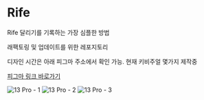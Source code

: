# Rife
Rife 달리기를 기록하는 가장 심플한 방법

래팩토링 및 업데이트를 위한 레포지토리

디자인 시간은 아래 피그마 주소에서 확인 가능.
현재 키비주얼 몇가지 제작중

[피그마 링크 바로가기](https://www.figma.com/file/KCnBgog7KWwLDON9irehCR/Rife-App-Design?node-id=606%3A198)

![13 Pro - 1](https://user-images.githubusercontent.com/61861862/173838734-9bda9557-db31-4453-98e9-f5271aecc102.png)
![13 Pro - 2](https://user-images.githubusercontent.com/61861862/173838749-1afc5b5c-0eb9-4e3d-a14c-6f2584114d57.png)
![13 Pro - 3](https://user-images.githubusercontent.com/61861862/173838757-361091f2-5a8c-43f8-9e4b-150aca87d4d4.png)
